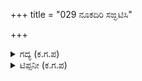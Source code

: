 +++
title = "029 ನೂಕದಿರಿ ಸಙ್ಘಟಿಸಿ"

+++

<details><summary>ಗದ್ಯ (ಕ.ಗ.ಪ) </summary>

29. "ಒಟ್ಟಾಗಿ ನುಗ್ಗಬೇಡಿ, ಸಾಕು, ನಿಮ್ಮ ಸಾಹಸವನ್ನು ಮೆಚ್ಚಿಕೊಂಡಿದ್ದೇನೆ. ದುಶ್ಶಾಸನ, ಏಕೆ ನಿಧಾನ ಮಾಡುತ್ತೀಯಾ, ಸುಮ್ಮನೆ ಕಾಲ ಕಳೆಯುತ್ತೀಯಾ, ನಿನ್ನ ಬಿಲ್ಲನ್ನು ಹಿಡಿದುಕೋ, ನಮ್ಮ ಯುದ್ಧ ಚಾತುರ್ಯವನ್ನು ಎರಡೂ ಕಡೆಯ ಸೈನಿಕರು ನೋಡುತ್ತಿರಲಿ. ನಿಶ್ಚಿಂತೆಯಿಂದ ನಾವಿಬ್ಬರೂ ಬಾಣ ಪ್ರಯೋಗ ಮಾಡಿ ಯುದ್ಧ ಮಾಡೋಣ, ನಿಲ್ಲು" ಎಂದನು ಭೀಮ.
</details>

<details><summary>ಟಿಪ್ಪನೀ (ಕ.ಗ.ಪ) </summary>

ದುಶ್ಶಾಸನ- ತನ್ನ ಬದುಕಕನ್ನು ಉದ್ದಕ್ಕೂ ದುರ್ಯೋಧನನ ಭಕ್ತಿಗೇ ಮೀಸಲಾಗಿರಿಸಕೊಂಡು ಅವನ್ನನೇ ಅನುಸರಿಸಿದ ಸ್ವಂತ ವಿವೇಚನೆ ಲವಲೇಶವೂ ಇಲ್ಲದೆ ವ್ಯಕ್ತಿ ದುಶ್ಯಾಸನ. ಹಾಗೇ ಆರಿಸಿಕೊಂಡ ವ್ಯಕ್ತಿ ದುರ್ಮಾರ್ಗಬೋಧಕನಾದರಂತೂ ಅನುಕರಿಸಿದವನ ಬಾಳು ಮೂರಾಬಟ್ಟೆಯಾಗುತ್ತದೆ. ದುಶ್ಯಾಸನ
</details>
